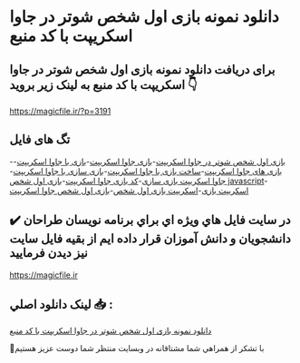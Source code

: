 # دانلود نمونه بازی اول شخص شوتر در جاوا اسکریپت با کد منبع

## برای دریافت دانلود نمونه بازی اول شخص شوتر در جاوا اسکریپت با کد منبع به لینک زیر بروید 👇

https://magicfile.ir/?p=3191

## تگ های فایل

-[بازی اول شخص شوتر در جاوا اسکریپت](https://magicfile.ir/product/%d9%86%d9%85%d9%88%d9%86%d9%87-%d8%a8%d8%a7%d8%b2%db%8c-%d8%a7%d9%88%d9%84-%d8%b4%d8%ae%d8%b5-%d8%b4%d9%88%d8%aa%d8%b1-%d8%af%d8%b1-%d8%ac%d8%a7%d9%88%d8%a7-%d8%a7%d8%b3%da%a9%d8%b1%db%8c%d9%be%d8%aa/)-[بازی جاوا اسکریپت](https://magicfile.ir/product/%d9%86%d9%85%d9%88%d9%86%d9%87-%d8%a8%d8%a7%d8%b2%db%8c-%d8%a7%d9%88%d9%84-%d8%b4%d8%ae%d8%b5-%d8%b4%d9%88%d8%aa%d8%b1-%d8%af%d8%b1-%d8%ac%d8%a7%d9%88%d8%a7-%d8%a7%d8%b3%da%a9%d8%b1%db%8c%d9%be%d8%aa/)-[بازی با جاوا اسکریپت](https://magicfile.ir/product/%d9%86%d9%85%d9%88%d9%86%d9%87-%d8%a8%d8%a7%d8%b2%db%8c-%d8%a7%d9%88%d9%84-%d8%b4%d8%ae%d8%b5-%d8%b4%d9%88%d8%aa%d8%b1-%d8%af%d8%b1-%d8%ac%d8%a7%d9%88%d8%a7-%d8%a7%d8%b3%da%a9%d8%b1%db%8c%d9%be%d8%aa/)-[بازی های جاوا اسکریپت](https://magicfile.ir/product/%d9%86%d9%85%d9%88%d9%86%d9%87-%d8%a8%d8%a7%d8%b2%db%8c-%d8%a7%d9%88%d9%84-%d8%b4%d8%ae%d8%b5-%d8%b4%d9%88%d8%aa%d8%b1-%d8%af%d8%b1-%d8%ac%d8%a7%d9%88%d8%a7-%d8%a7%d8%b3%da%a9%d8%b1%db%8c%d9%be%d8%aa/)-[ساخت بازی با جاوا اسکریپت](https://magicfile.ir/product/%d9%86%d9%85%d9%88%d9%86%d9%87-%d8%a8%d8%a7%d8%b2%db%8c-%d8%a7%d9%88%d9%84-%d8%b4%d8%ae%d8%b5-%d8%b4%d9%88%d8%aa%d8%b1-%d8%af%d8%b1-%d8%ac%d8%a7%d9%88%d8%a7-%d8%a7%d8%b3%da%a9%d8%b1%db%8c%d9%be%d8%aa/)-[بازی سازی با جاوا اسکریپت](https://magicfile.ir/product/%d9%86%d9%85%d9%88%d9%86%d9%87-%d8%a8%d8%a7%d8%b2%db%8c-%d8%a7%d9%88%d9%84-%d8%b4%d8%ae%d8%b5-%d8%b4%d9%88%d8%aa%d8%b1-%d8%af%d8%b1-%d8%ac%d8%a7%d9%88%d8%a7-%d8%a7%d8%b3%da%a9%d8%b1%db%8c%d9%be%d8%aa/)-[جاوا اسکریپت بازی سازی](https://magicfile.ir/product/%d9%86%d9%85%d9%88%d9%86%d9%87-%d8%a8%d8%a7%d8%b2%db%8c-%d8%a7%d9%88%d9%84-%d8%b4%d8%ae%d8%b5-%d8%b4%d9%88%d8%aa%d8%b1-%d8%af%d8%b1-%d8%ac%d8%a7%d9%88%d8%a7-%d8%a7%d8%b3%da%a9%d8%b1%db%8c%d9%be%d8%aa/)-[کد بازی جاوا اسکریپت](https://magicfile.ir/product/%d9%86%d9%85%d9%88%d9%86%d9%87-%d8%a8%d8%a7%d8%b2%db%8c-%d8%a7%d9%88%d9%84-%d8%b4%d8%ae%d8%b5-%d8%b4%d9%88%d8%aa%d8%b1-%d8%af%d8%b1-%d8%ac%d8%a7%d9%88%d8%a7-%d8%a7%d8%b3%da%a9%d8%b1%db%8c%d9%be%d8%aa/)-[بازی اول شخص javascript](https://magicfile.ir/product/%d9%86%d9%85%d9%88%d9%86%d9%87-%d8%a8%d8%a7%d8%b2%db%8c-%d8%a7%d9%88%d9%84-%d8%b4%d8%ae%d8%b5-%d8%b4%d9%88%d8%aa%d8%b1-%d8%af%d8%b1-%d8%ac%d8%a7%d9%88%d8%a7-%d8%a7%d8%b3%da%a9%d8%b1%db%8c%d9%be%d8%aa/)-[اسکریپت بازی](https://magicfile.ir/product/%d9%86%d9%85%d9%88%d9%86%d9%87-%d8%a8%d8%a7%d8%b2%db%8c-%d8%a7%d9%88%d9%84-%d8%b4%d8%ae%d8%b5-%d8%b4%d9%88%d8%aa%d8%b1-%d8%af%d8%b1-%d8%ac%d8%a7%d9%88%d8%a7-%d8%a7%d8%b3%da%a9%d8%b1%db%8c%d9%be%d8%aa/)-[اسکریپت بازی اول شخص](https://magicfile.ir/product/%d9%86%d9%85%d9%88%d9%86%d9%87-%d8%a8%d8%a7%d8%b2%db%8c-%d8%a7%d9%88%d9%84-%d8%b4%d8%ae%d8%b5-%d8%b4%d9%88%d8%aa%d8%b1-%d8%af%d8%b1-%d8%ac%d8%a7%d9%88%d8%a7-%d8%a7%d8%b3%da%a9%d8%b1%db%8c%d9%be%d8%aa/)-[بازی اول شخص جاوا اسکریپت](https://magicfile.ir/product/%d9%86%d9%85%d9%88%d9%86%d9%87-%d8%a8%d8%a7%d8%b2%db%8c-%d8%a7%d9%88%d9%84-%d8%b4%d8%ae%d8%b5-%d8%b4%d9%88%d8%aa%d8%b1-%d8%af%d8%b1-%d8%ac%d8%a7%d9%88%d8%a7-%d8%a7%d8%b3%da%a9%d8%b1%db%8c%d9%be%d8%aa/)

## ✔️ در سايت فايل هاي ويژه اي براي برنامه نويسان طراحان دانشجويان و دانش آموزان قرار داده ايم از بقيه فايل سايت نيز ديدن فرماييد

https://magicfile.ir


## لينک دانلود اصلي 📥 :

[دانلود نمونه بازی اول شخص شوتر در جاوا اسکریپت با کد منبع](https://magicfile.ir/product/%d9%86%d9%85%d9%88%d9%86%d9%87-%d8%a8%d8%a7%d8%b2%db%8c-%d8%a7%d9%88%d9%84-%d8%b4%d8%ae%d8%b5-%d8%b4%d9%88%d8%aa%d8%b1-%d8%af%d8%b1-%d8%ac%d8%a7%d9%88%d8%a7-%d8%a7%d8%b3%da%a9%d8%b1%db%8c%d9%be%d8%aa/) 


🙏با تشکر از همراهي شما مشتاقانه در وبسایت منتظر شما دوست عزیز هستیم

